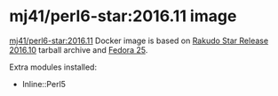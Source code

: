 mj41/perl6-star:2016.11 image
=============================

[mj41/perl6-star:2016.11](https://registry.hub.docker.com/u/mj41/perl6-star/) Docker image
is based on [Rakudo Star Release 2016.10](http://rakudo.org/2016/11/27/announce-rakudo-star-release-2016-11/)
tarball archive and [Fedora 25](https://registry.hub.docker.com/_/fedora/).

Extra modules installed:
* Inline::Perl5
